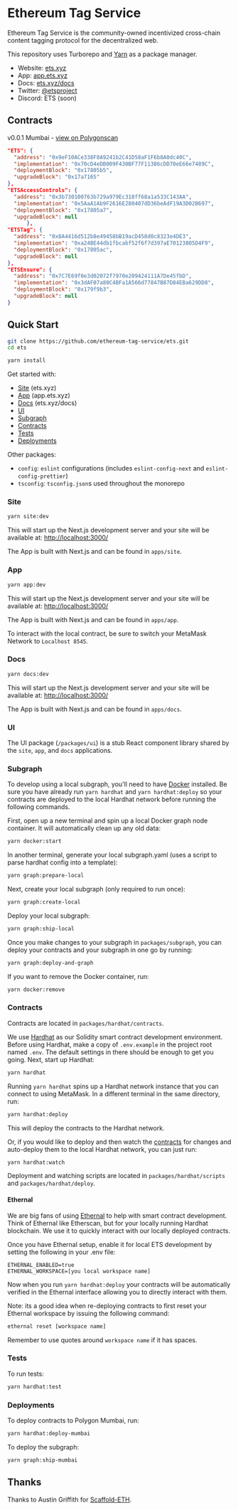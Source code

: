 # Ethereum Tag Service

Ethereum Tag Service is the community-owned incentivized cross-chain content tagging protocol for the decentralized web.

This repository uses Turborepo and [Yarn](https://classic.yarnpkg.com/lang/en/) as a package manager.

- Website: [ets.xyz](https://ets.xyz)
- App: [app.ets.xyz](https://app.ets.xyz)
- Docs: [ets.xyz/docs](https://ets.xyz/docs)
- Twitter: [@etsproject](https://twitter.com/etsproject)
- Discord: ETS (soon)

## Contracts

v0.0.1 Mumbai - [view on Polygonscan](https://mumbai.polygonscan.com/address/0x9eF10ACe338F8A9241b2C41D58aF1F6b8A0dc40C#readProxyContract)

```json
"ETS": {
  "address": "0x9eF10ACe338F8A9241b2C41D58aF1F6b8A0dc40C",
  "implementation": "0x70cD4eDB009F430BF77F11386cDD70eE66e7489C",
  "deploymentBlock": "0x17805b5",
  "upgradeBlock": "0x17a7165"
},
"ETSAccessControls": {
  "address": "0x3b730100763b729a979Ec318ff68a1a533C143AA",
  "implementation": "0x5AaA1Ab9F2616E280407dD36beAdF19A3D02B697",
  "deploymentBlock": "0x17805a7",
  "upgradeBlock": null
      },
"ETSTag": {
  "address": "0x8A4416d512b8e49458bB19acD458d0c8323e4DE3",
  "implementation": "0xa24BE44db1fbcabf52f6f7d397aE70123805D4F9",
  "deploymentBlock": "0x17805ac",
  "upgradeBlock": null
},
"ETSEnsure": {
  "address": "0x7C7E69f0e3d02072f7970e209424111A7De45fbD",
  "implementation": "0x3dAF07a80C4BFa1A566d77847B87D84EBa629DD8",
  "deploymentBlock": "0x179f9b3",
  "upgradeBlock": null
}
```

## Quick Start

```bash
git clone https://github.com/ethereum-tag-service/ets.git
cd ets

yarn install
```

Get started with:

- [Site](#site) (ets.xyz)
- [App](#app) (app.ets.xyz)
- [Docs](#docs) (ets.xyz/docs)
- [UI](#ui)
- [Subgraph](#subgraph)
- [Contracts](#contracts)
- [Tests](#tests)
- [Deployments](#deployments)

Other packages:

- `config`: `eslint` configurations (includes `eslint-config-next` and `eslint-config-prettier`)
- `tsconfig`: `tsconfig.json`s used throughout the monorepo

<a name="site"></a>

### Site

```bash
yarn site:dev
```

This will start up the Next.js development server and your site will be available at: [http://localhost:3000/](http://localhost:3000/)

The App is built with Next.js and can be found in `apps/site`.

<a name="app"></a>

### App

```bash
yarn app:dev
```

This will start up the Next.js development server and your site will be available at: [http://localhost:3000/](http://localhost:3000/)

The App is built with Next.js and can be found in `apps/app`.

To interact with the local contract, be sure to switch your MetaMask Network to `Localhost 8545`.

<a name="docs"></a>

### Docs

```bash
yarn docs:dev
```

This will start up the Next.js development server and your site will be available at: [http://localhost:3000/](http://localhost:3000/)

The App is built with Next.js and can be found in `apps/docs`.

<a name="ui"></a>

### UI

The UI package (`/packages/ui`) is a stub React component library shared by the `site`, `app`, and `docs` applications.

<a name="subgraph"></a>

### Subgraph

To develop using a local subgraph, you'll need to have [Docker](https://www.docker.com/products/docker-desktop) installed. Be sure you have already run `yarn hardhat` and `yarn hardhat:deploy` so your contracts are deployed to the local Hardhat network before running the following commands.

First, open up a new terminal and spin up a local Docker graph node container. It will automatically clean up any old data:

```bash
yarn docker:start
```

In another terminal, generate your local subgraph.yaml (uses a script to parse hardhat config into a template):

```bash
yarn graph:prepare-local
```

Next, create your local subgraph (only required to run once):

```bash
yarn graph:create-local
```

Deploy your local subgraph:

```bash
yarn graph:ship-local
```

Once you make changes to your subgraph in `packages/subgraph`, you can deploy your contracts and your subgraph in one go by running:

```bash
yarn graph:deploy-and-graph
```

If you want to remove the Docker container, run:

```bash
yarn docker:remove
```

<a name="contracts"></a>

### Contracts

Contracts are located in `packages/hardhat/contracts`.

We use [Hardhat](https://hardhat.org/) as our Solidity smart contract development environment. Before using Hardhat, make a copy of `.env.example` in the project root named `.env`. The default settings in there should be enough to get you going. Next, start up Hardhat:

```bash
yarn hardhat
```

Running `yarn hardhat` spins up a Hardhat network instance that you can connect to using MetaMask. In a different terminal in the same directory, run:

```bash
yarn hardhat:deploy
```

This will deploy the contracts to the Hardhat network.

Or, if you would like to deploy and then watch the [contracts](#contracts) for changes and auto-deploy them to the local Hardhat network, you can just run:

```bash
yarn hardhat:watch
```

Deployment and watching scripts are located in `packages/hardhat/scripts` and `packages/hardhat/deploy`.

#### Ethernal

We are big fans of using [Ethernal](https://doc.tryethernal.com/) to help with smart contract development. Think of Ethernal like Etherscan, but for your locally running Hardhat blockchain. We use it to quickly interact with our locally deployed contracts.

Once you have Ethernal setup, enable it for local ETS development by setting the following in your .env file:

```text
ETHERNAL_ENABLED=true
ETHERNAL_WORKSPACE=[you local workspace name]
```

Now when you run `yarn hardhat:deploy` your contracts will be automatically verified in the Ethernal interface allowing you to directly interact with them.

Note: its a good idea when re-deploying contracts to first reset your Ethernal workspace by issuing the following command:

```txt
ethernal reset [workspace name]
```

Remember to use quotes around `workspace name` if it has spaces.
<a name="tests"></a>

### Tests

To run tests:

```bash
yarn hardhat:test
```

<a name="deployments"></a>

### Deployments

To deploy contracts to Polygon Mumbai, run:

```bash
yarn hardhat:deploy-mumbai
```

To deploy the subgraph:

```bash
yarn graph:ship-mumbai
```

## Thanks

Thanks to Austin Griffith for [Scaffold-ETH](https://github.com/scaffold-eth/scaffold-eth).
